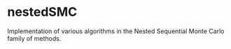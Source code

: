 # nestedSMC
Implementation of various algorithms in the Nested Sequential Monte Carlo family of methods.
